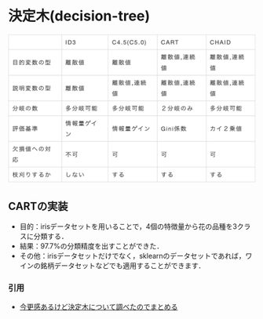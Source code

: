 # 決定木(decision-tree)
![type](decision-tree_type.png)
## CARTの実装  
- 目的：irisデータセットを用いることで，4個の特徴量から花の品種を3クラスに分類する．
- 結果：97.7%の分類精度を出すことができた．
- その他：irisデータセットだけでなく，sklearnのデータセットであれば，ワインの銘柄データセットなどでも適用することができます．
### 引用
- [今更感あるけど決定木について調べたのでまとめる](https://www.st-hakky-blog.com/entry/2018/08/10/080242)